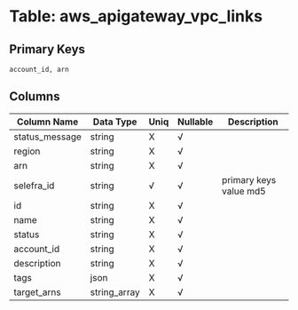 # Table: aws_apigateway_vpc_links

## Primary Keys 

```
account_id, arn
```


## Columns 

|  Column Name   |  Data Type  | Uniq | Nullable | Description | 
|  ----  | ----  | ----  | ----  | ---- | 
| status_message | string | X | √ |  | 
| region | string | X | √ |  | 
| arn | string | X | √ |  | 
| selefra_id | string | √ | √ | primary keys value md5 | 
| id | string | X | √ |  | 
| name | string | X | √ |  | 
| status | string | X | √ |  | 
| account_id | string | X | √ |  | 
| description | string | X | √ |  | 
| tags | json | X | √ |  | 
| target_arns | string_array | X | √ |  | 


